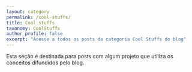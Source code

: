 ```yaml
---
layout: category
permalink: /cool-stuffs/
title: Cool stuffs
taxonomy: CoolStuffs
author_profile: false
excerpt: "Acesse a todos os posts da categoria Cool Stuffs do blog"
---
```


Esta seção é destinada para posts com algum projeto que utiliza os conceitos difundidos pelo blog.